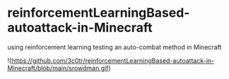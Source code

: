 # reinforcementLearningBased-autoattack-in-Minecraft
using reinforcement learning testing an auto-combat method in Minecraft  


!(https://github.com/3c0tr/reinforcementLearningBased-autoattack-in-Minecraft/blob/main/srowdman.gif)
